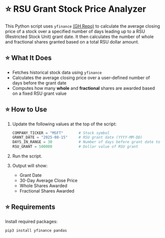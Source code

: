 # ⭐ RSU Grant Stock Price Analyzer

This Python script uses `yfinance` [(GH Repo)](https://github.com/ranaroussi/yfinance) to calculate the average closing price of a stock over a specified number of days leading up to a RSU (Restricted Stock Unit) grant date. It then calculates the number of whole and fractional shares granted based on a total RSU dollar amount.

## ⭐ What It Does

* Fetches historical stock data using `yfinance`
* Calculates the average closing price over a user-defined number of days before the grant date
* Computes how many **whole** and **fractional** shares are awarded based on a fixed RSU grant value

## ⭐ How to Use

1. Update the following values at the top of the script:

   ```python
   COMPANY_TICKER = "MSFT"       # Stock symbol
   GRANT_DATE = "2025-08-15"     # RSU grant date (YYYY-MM-DD)
   DAYS_IN_RANGE = 30            # Number of days before grant date to average
   RSU_GRANT = 500000            # Dollar value of RSU grant
   ```

2. Run the script.

3. Output will show:

   * Grant Date
   * 30-Day Average Close Price
   * Whole Shares Awarded
   * Fractional Shares Awarded

## ⭐ Requirements

Install required packages:

```bash
pip3 install yfinance pandas
```
